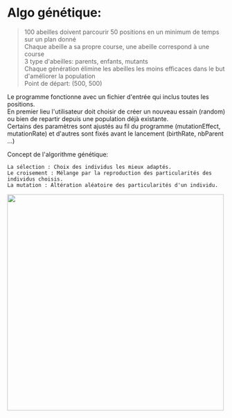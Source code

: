 # Algo génétique:
> 100 abeilles doivent parcourir 50 positions en un minimum de temps sur un plan donné  
> Chaque abeille a sa propre course, une abeille correspond à une course  
> 3 type d'abeilles: parents, enfants, mutants  
> Chaque génération élimine les abeilles les moins efficaces dans le but d'améliorer la population  
> Point de départ: (500, 500)

Le programme fonctionne avec un fichier d'entrée qui inclus toutes les positions.  
En premier lieu l'utilisateur doit choisir de créer un nouveau essain (random) ou bien de repartir depuis une population déjà existante.  
Certains des paramètres sont ajustés au fil du programme (mutationEffect, mutationRate) et d'autres sont fixés avant le lancement (birthRate, nbParent ...)

Concept de l'algorithme génétique:

    La sélection : Choix des individus les mieux adaptés.
    Le croisement : Mélange par la reproduction des particularités des individus choisis.
    La mutation : Altération aléatoire des particularités d'un individu.

<img src="https://user-images.githubusercontent.com/73102263/100369230-f0082480-3004-11eb-9624-fd3eb0685e30.gif" align="center" width="500" height="500" />
